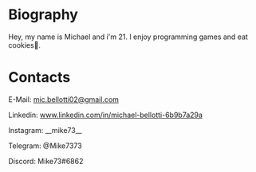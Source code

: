 # Biography
Hey, my name is Michael and i'm 21. I enjoy programming games and eat cookies🍪.

# Contacts
E-Mail: mic.bellotti02@gmail.com

Linkedin: www.linkedin.com/in/michael-bellotti-6b9b7a29a

Instagram: \_\_mike73\_\_

Telegram: @Mike7373

Discord: Mike73#6862

